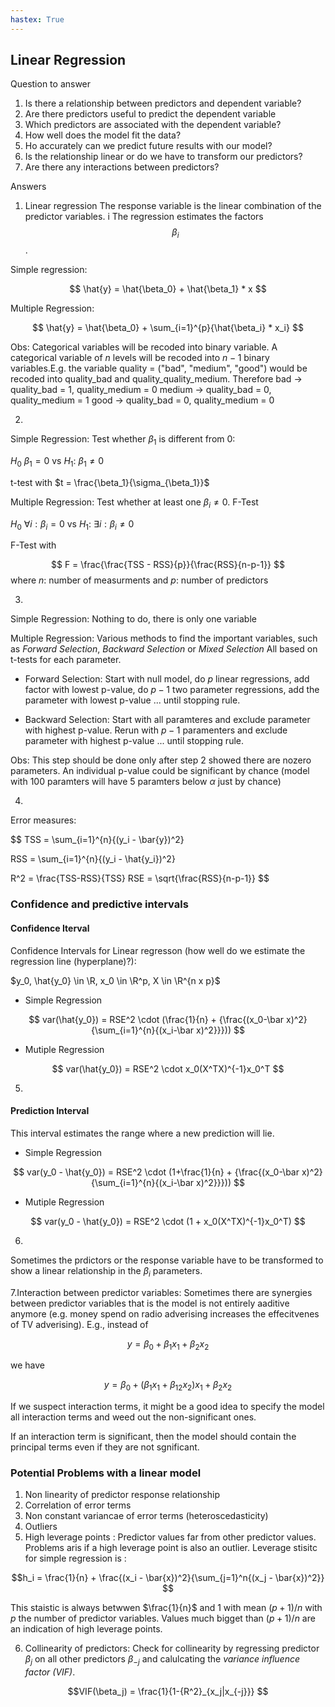 ```yaml
---
hastex: True
---
```

## Linear Regression

Question to answer
1. Is there a relationship between predictors and dependent variable?
2. Are there predictors useful to predict the dependent variable
3. Which predictors are associated with the dependent variable?
4. How well does the model fit the data?
5. Ho accurately can we predict future results with our model?
6. Is the relationship linear or do we have to transform our predictors?
7. Are there any interactions between predictors?

Answers
1. Linear regression
The response variable is the linear combination of the predictor variables. i
The regression estimates the factors $$\beta_i$$.

Simple regression:

$$
\hat{y} = \hat{\beta_0} + \hat{\beta_1} * x
$$

Multiple Regression:

$$
\hat{y} = \hat{\beta_0} + \sum_{i=1}^{p}{\hat{\beta_i} * x_i}
$$

Obs: Categorical variables will be recoded into binary variable. A categorical variable of $n$ levels will be recoded into $n-1$ binary variables.E.g.
the variable quality = ("bad", "medium", "good") would be recoded into quality_bad and quality_quality_medium. Therefore
bad -> quality_bad = 1, quality_medium = 0
medium -> quality_bad = 0, quality_medium = 1
good -> quality_bad = 0, quality_medium = 0

2. 
Simple Regression: Test whether $\beta_1$ is different from 0:

$H_0$  $\beta_1 = 0$ vs $H_1:$ $\beta_1 \ne 0$

t-test  with $t = \frac{\beta_1}{\sigma_{\beta_1}}$

Multiple Regression: Test whether at least one $\beta_i \ne 0$.
F-Test

$H_0$  $\forall i: \beta_i = 0$ vs $H_1:$ $\exists i: \beta_i \ne 0$

F-Test with

 $$
 F = \frac{\frac{TSS - RSS}{p}}{\frac{RSS}{n-p-1}}
 $$
  where $n:$ number of measurments
and $p:$ number of predictors

3. 

Simple Regression: Nothing to do, there is only one variable

Multiple Regression:
Various methods to find the important variables, such as *Forward Selection*, *Backward Selection* or *Mixed Selection*
All based on t-tests for each parameter.

* Forward Selection: Start with null model, do $p$ linear regressions, add factor with lowest p-value, do $p-1$ two parameter regressions, add the parameter with lowest p-value ... until stopping rule.

* Backward Selection: Start with all paramteres and exclude parameter with highest p-value. Rerun with $p-1$ paramenters and exclude parameter with highest p-value ... until stopping rule.

Obs: This step should be done only after step 2 showed there are nozero parameters. An individual p-value could be significant by chance (model with 100 paramters will have 5 paramters below $\alpha$ just by chance)

4.

Error measures:

$$
TSS = \sum_{i=1}^{n}{(y_i - \bar{y})^2}

RSS = \sum_{i=1}^{n}{(y_i - \hat{y_i})^2}

R^2 = \frac{TSS-RSS}{TSS}
RSE = \sqrt{\frac{RSS}{n-p-1}}
$$


### Confidence and predictive intervals

#### Confidence Iterval
Confidence Intervals for Linear regresson (how well do we estimate the regression line (hyperplane)?):

$y_0, \hat{y_0} \in \R,  x_0 \in \R^p, X \in \R^{n x p}$

* Simple Regression

$$
var(\hat{y_0}) = RSE^2 \cdot (\frac{1}{n} + {\frac{(x_0-\bar x)^2}{\sum_{i=1}^{n}{(x_i-\bar x)^2}}}))
$$

* Mutiple Regression

$$
var(\hat{y_0}) = RSE^2 \cdot x_0(X^TX)^{-1}x_0^T
$$

5.
 
#### Prediction Interval
This interval estimates the range where a new prediction will lie.

* Simple Regression

$$
var(y_0 - \hat{y_0}) = RSE^2 \cdot (1+\frac{1}{n} + {\frac{(x_0-\bar x)^2}{\sum_{i=1}^{n}{(x_i-\bar x)^2}}}))
$$

* Mutiple Regression

$$
var(y_0 - \hat{y_0}) = RSE^2 \cdot (1 + x_0(X^TX)^{-1}x_0^T)
$$

6. 

Sometimes the prdictors or the response variable have to be transformed to show a linear relationship in the $\beta_i$ parameters.

7.Interaction between predictor variables: Sometimes there are synergies 
between predictor variables that is the model is not entirely aaditive anymore
 (e.g. money spend on radio adverising increases the effecitvenes of TV 
 adverising). E.g., instead of 

$$
y = \beta_0 + \beta_1 x_1 + \beta_2 x_2
$$

we have 

$$
y = \beta_0 + (\beta_1 x_1 + \beta_12 x_2)x_1 + \beta_2 x_2
$$

If we suspect interaction terms, it might be a good idea to specify the model
all interaction terms and weed out the non-significant ones.

If an interaction term is significant, then the model should contain
the principal terms even if they are not sgnificant.


### Potential Problems with a linear model
1. Non linearity of predictor response relationship
2. Correlation of error terms
3. Non constant variancae of error terms (heteroscedasticity)
4. Outliers
5. High leverage points : Predictor values far from other predictor values. Problems aris if a high leverage point is also an outlier.
Leverage stisitc for simple regression is :

$$h_i = \frac{1}{n} + \frac{(x_i - \bar{x})^2}{\sum_{j=1}^n{(x_j - \bar{x})^2}}
$$

This staistic is always betwwen $\frac{1}{n}$ and $1$ with mean $(p+1)/n$ with 
$p$ the number of predictor variables. Values much bigget than $(p+1)/n$ are
 an indication of high leverage points.

6. Collinearity of predictors:
Check for collinearity by regressing predictor $\beta_j$ on all other 
predictors $\beta_{-j}$ and calulcating the *variance influence factor (VIF)*.

$$VIF(\beta_j) = \frac{1}{1-{R^2}_{x_j|x_{-j}}}
$$

